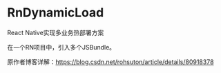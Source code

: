 # RnDynamicLoad
React Native实现多业务热部署方案

在一个RN项目中，引入多个JSBundle。

原作者博客详解：https://blog.csdn.net/rohsuton/article/details/80918378


